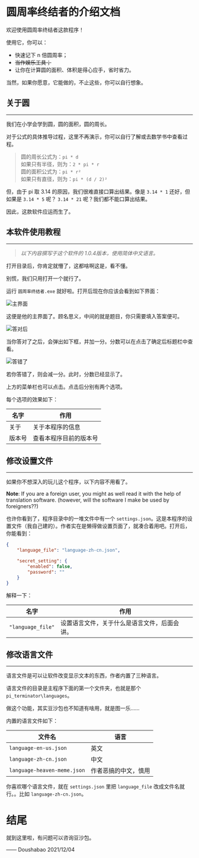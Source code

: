 # 圆周率终结者的介绍文档

欢迎使用圆周率终结者这款程序！

使用它，你可以：

- 快速记下 n 倍圆周率；
- ~~当作娱乐工具；~~
- 让你在计算圆的面积、体积是得心应手，省时省力。

当然，如果你愿意，它能做的，不止这些，你可以自行想象。

## 关于圆

---

我们在小学会学到圆，圆的面积，圆的周长。

对于公式的具体推导过程，这里不再演示，你可以自行了解或去数学书中查看过程。

> 圆的周长公式为：`pi * d`  
> 如果只有半径，则为：`2 * pi * r`  
> 圆的面积公式为：`pi * r²`  
> 如果只有直径，则为：`pi * (d / 2)²`

但，由于 pi 取 3.14 的原因，我们很难直接口算出结果。像是 `3.14 * 1` 还好，但如果是 `3.14 * 5` 呢？ `3.14 * 21` 呢？我们都不能口算出结果。

因此，这款软件应运而生了。

## 本软件使用教程

---

> *以下内容撰写于这个软件的 1.0.4版本，使用简体中文语言。*

打开目录后，你肯定就懵了，这都啥啊这是，看不懂。

别慌，我们只用打开一个就行了。

运行 `圆周率终结者.exe` 就好啦。打开后现在你应该会看到如下界面：

![主界面](https://s2.loli.net/2021/12/24/yEqencO59gPiU8G.png)

这便是他的主界面了。顾名思义，中间的就是题目，你只需要填入答案便可。

![答对后](https://s2.loli.net/2021/12/24/JBMIHmjxk8AdZgL.png)

当你答对了之后，会弹出如下框，并加一分。分数可以在点击了确定后标题栏中查看。

![答错了](https://s2.loli.net/2021/12/24/OMcJq8WFLfRuEIK.png)

若你答错了，则会减一分。此时，分数已经显示了。

上方的菜单栏也可以点击。点击后分别有两个选项。

每个选项的效果如下：

| 名字   | 作用                   |
| ------ | ---------------------- |
| 关于   | 关于本程序的信息       |
| 版本号 | 查看本程序目前的版本号 |

## 修改设置文件

---

如果你不想深入的玩儿这个程序，以下内容不用看了。

**Note**: If you are a foreign user, you might as well read it with the help of translation software. (however, will the software I make be used by foreigners??)

也许你看到了，程序目录中的一堆文件中有一个 `settings.json`。这是本程序的设置文件（我自己建的）。作者实在是懒得做设置页面了，就凑合着用吧。打开后，你能看到：

```json
{
    "language_file": "language-zh-cn.json",

    "secret_setting": {
        "enabled": false,
        "password": ""
    }
}
```

解释一下：

| 名字                | 作用                                         |
| ------------------- | -------------------------------------------- |
| `"language_file"` | 设置语言文件，关于什么是语言文件，后面会讲。 |

## 修改语言文件

---

语言文件是可以让软件改变显示文本的东西，作者内置了三种语言。

语言文件的目录是主程序下面的第一个文件夹，也就是那个 `pi_terminator\languages`。

做这个功能，其实豆沙包也不知道有啥用，就是图一乐……

内置的语言文件如下：

| 文件名                        | 语言                 |
| ----------------------------- | -------------------- |
| `language-en-us.json`       | 英文                 |
| `language-zh-cn.json`       | 中文                 |
| `language-heaven-meme.json` | 作者恶搞的中文，慎用 |

你喜欢哪个语言文件，就在 `settings.json` 里把 `language_file` 改成文件名就行。。比如 `language-zh-cn.json`。

# 结尾

就到这里啦，有问题可以咨询豆沙包。

—— Doushabao 2021/12/04

